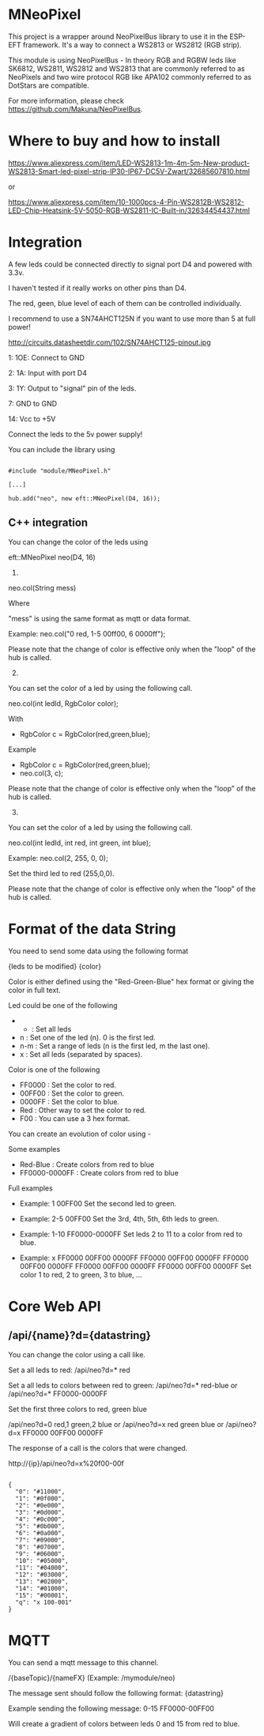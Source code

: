 # MNeoPixel

This project is a wrapper around NeoPixelBus library to use it in the ESP-EFT framework.
It's a way to connect a WS2813 or WS2812 (RGB strip).

This module is using NeoPixelBus - In theory RGB and RGBW leds like SK6812, WS2811, WS2812 and WS2813 that are commonly referred to as NeoPixels and two wire protocol RGB like APA102 commonly referred to as DotStars are compatible.

For more information, please check https://github.com/Makuna/NeoPixelBus.

# Where to buy and how to install

https://www.aliexpress.com/item/LED-WS2813-1m-4m-5m-New-product-WS2813-Smart-led-pixel-strip-IP30-IP67-DC5V-Zwart/32685607810.html

or

https://www.aliexpress.com/item/10-1000pcs-4-Pin-WS2812B-WS2812-LED-Chip-Heatsink-5V-5050-RGB-WS2811-IC-Built-in/32634454437.html


# Integration

A few leds could be connected directly to signal port D4 and powered with 3.3v.

I haven't tested if it really works on other pins than D4.

The red, geen, blue level of each of them can be controlled individually.

I recommend to use a SN74AHCT125N if you want to use more than 5 at full power!

http://circuits.datasheetdir.com/102/SN74AHCT125-pinout.jpg

1: 1OE: Connect to GND

2: 1A: Input with port D4

3: 1Y: Output to "signal" pin of the leds.

7: GND to GND

14: Vcc to +5V

Connect the leds to the 5v power supply!



You can include the library using

```

#include "module/MNeoPixel.h"

[...]

hub.add("neo", new eft::MNeoPixel(D4, 16));

```

## C++ integration

You can change the color of the leds using

eft::MNeoPixel neo(D4, 16)

1)

neo.col(String mess)

Where

"mess" is using the same format as mqtt or data format.

Example: neo.col("0 red, 1-5 00ff00, 6 0000ff");

Please note that the change of color is effective only when the "loop" of the hub is called.

2)

You can set the color of a led by using the following call.

neo.col(int ledId, RgbColor color);

With
* RgbColor c = RgbColor(red,green,blue);

Example
* RgbColor c = RgbColor(red,green,blue);
* neo.col(3, c);


Please note that the change of color is effective only when the "loop" of the hub is called.

3)

You can set the color of a led by using the following call.

neo.col(int ledId, int red, int green, int blue);

Example: neo.col(2, 255, 0, 0);

Set the third led to red (255,0,0).

Please note that the change of color is effective only when the "loop" of the hub is called.

# Format of the data String

You need to send some data using the following format

{leds to be modified} {color}

Color is either defined using the "Red-Green-Blue" hex format or giving the color in full text.

Led could be one of the following

* * : Set all leds
* n : Set one of the led (n). 0 is the first led.
* n-m : Set a range of leds (n is the first led, m the last one).
* x : Set all leds (separated by spaces).

Color is one of the following

* FF0000 : Set the color to red.
* 00FF00 : Set the color to green.
* 0000FF : Set the color to blue.
* Red : Other way to set the color to red.
* F00 : You can use a 3 hex format.

You can create an evolution of color using -

Some examples
* Red-Blue : Create colors from red to blue
* FF0000-0000FF : Create colors from red to blue


Full examples

* Example: 1 00FF00
Set the second led to green.

* Example: 2-5 00FF00
Set the 3rd, 4th, 5th, 6th leds to green.

* Example: 1-10 FF0000-0000FF
Set leds 2 to 11 to a color from red to blue.

* Example: x FF0000 00FF00 0000FF FF0000 00FF00 0000FF FF0000 00FF00 0000FF FF0000 00FF00 0000FF FF0000 00FF00 0000FF
Set color 1 to red, 2 to green, 3 to blue, ...

# Core Web API

## /api/{name}?d={datastring}

You can change the color using a call like.

Set a all leds to red: /api/neo?d=* red

Set a all leds to colors between red to green: /api/neo?d=* red-blue
or /api/neo?d=* FF0000-0000FF

Set the first three colors to red, green blue

/api/neo?d=0 red,1 green,2 blue
or /api/neo?d=x red green blue
or /api/neo?d=x FF0000 00FF00 0000FF


The response of a call is the colors that were changed.

http://{ip}/api/neo?d=x%20f00-00f

```

{
  "0": "#11000",
  "1": "#0f000",
  "2": "#0e000",
  "3": "#0d000",
  "4": "#0c000",
  "5": "#0b000",
  "6": "#0a000",
  "7": "#09000",
  "8": "#07000",
  "9": "#06000",
  "10": "#05000",
  "11": "#04000",
  "12": "#03000",
  "13": "#02000",
  "14": "#01000",
  "15": "#00001",
  "q": "x 100-001"
}

```

# MQTT

You can send a mqtt message to this channel.

/{baseTopic}/{nameFX} (Example: /mymodule/neo)

The message sent should follow the following format: {datastring}

Example sending the following message: 0-15 FF0000-00FF00

Will create a gradient of colors between leds 0 and 15 from red to blue.
